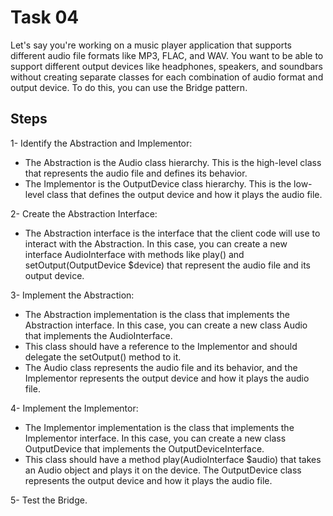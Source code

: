 # Task 04

Let's say you're working on a music player application that supports different audio file formats like MP3, FLAC, and WAV. You want to be able to support different output devices like headphones, speakers, and soundbars without creating separate classes for each combination of audio format and output device. To do this, you can use the Bridge pattern.


## Steps

1- Identify the Abstraction and Implementor:

* The Abstraction is the Audio class hierarchy. This is the high-level class that represents the audio file and defines its behavior. 
* The Implementor is the OutputDevice class hierarchy. This is the low-level class that defines the output device and how it plays the audio file.

2- Create the Abstraction Interface:

* The Abstraction interface is the interface that the client code will use to interact with the Abstraction. In this case, you can create a new interface AudioInterface with methods like play() and setOutput(OutputDevice $device) that represent the audio file and its output device.

3- Implement the Abstraction:

* The Abstraction implementation is the class that implements the Abstraction interface. In this case, you can create a new class Audio that implements the AudioInterface. 
* This class should have a reference to the Implementor and should delegate the setOutput() method to it. 
* The Audio class represents the audio file and its behavior, and the Implementor represents the output device and how it plays the audio file.

4- Implement the Implementor:

* The Implementor implementation is the class that implements the Implementor interface. In this case, you can create a new class OutputDevice that implements the OutputDeviceInterface.
* This class should have a method play(AudioInterface $audio) that takes an Audio object and plays it on the device. The OutputDevice class represents the output device and how it plays the audio file.

5- Test the Bridge.
